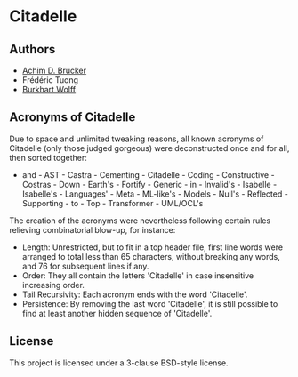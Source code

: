 # Citadelle

## Authors
* [Achim D. Brucker](http://www.brucker.ch/)
* Frédéric Tuong
* [Burkhart Wolff](https://www.lri.fr/~wolff/)

## Acronyms of Citadelle
Due to space and unlimited tweaking reasons, all known acronyms of
Citadelle (only those judged gorgeous) were deconstructed once and for
all, then sorted together:
* and - AST - Castra - Cementing - Citadelle - Coding - Constructive -
  Costras - Down - Earth's - Fortify - Generic - in - Invalid's -
  Isabelle - Isabelle's - Languages' - Meta - ML-like's - Models -
  Null's - Reflected - Supporting - to - Top - Transformer - UML/OCL's

The creation of the acronyms were nevertheless following certain rules
relieving combinatorial blow-up, for instance:
* Length: Unrestricted, but to fit in a top header file, first line
  words were arranged to total less than 65 characters, without
  breaking any words, and 76 for subsequent lines if any.
* Order: They all contain the letters 'Citadelle' in case insensitive
  increasing order.
* Tail Recursivity: Each acronym ends with the word 'Citadelle'.
* Persistence: By removing the last word 'Citadelle', it is still
  possible to find at least another hidden sequence of 'Citadelle'.

## License
This project is licensed under a 3-clause BSD-style license.
